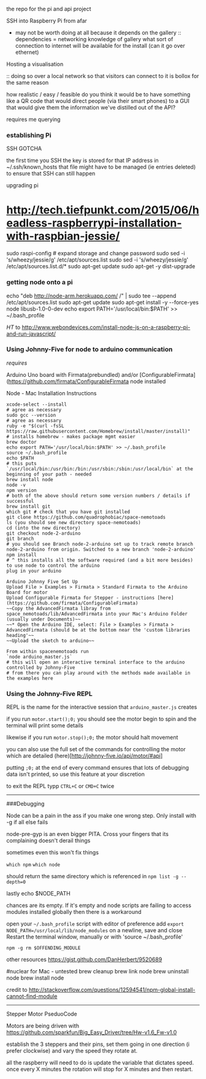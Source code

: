 the repo for the pi and api project

SSH into Raspberry Pi from afar
- may not be worth doing at all because it depends on the gallery
:: dependencies =
   networking knowledge of gallery
   what sort of connection to internet will be available for the install (can it go over ethernet)

Hosting a visualisation

:: doing so over a local network so that visitors can connect to it is bollox for the same reason

how realistic / easy / feasible do you think it would be to have something like a QR code that would direct people
(via their smart phones) to a GUI that would give them the information we've distilled out of the API?

requires me querying

### establishing Pi

SSH GOTCHA

the first time you SSH the key is stored for that IP address in ~/.ssh/known_hosts
that file might have to be managed (ie entries deleted) to ensure that SSH can still happen

upgrading pi
# http://tech.tiefpunkt.com/2015/06/headless-raspberrypi-installation-with-raspbian-jessie/
sudo raspi-config # expand storage and change password
sudo sed -i 's/wheezy/jessie/g' /etc/apt/sources.list
sudo sed -i 's/wheezy/jessie/g' /etc/apt/sources.list.d/*
sudo apt-get update
sudo apt-get -y dist-upgrade

### getting node onto a pi
echo "deb http://node-arm.herokuapp.com/ /" | sudo tee --append /etc/apt/sources.list
sudo apt-get update
sudo apt-get install -y --force-yes node libusb-1.0-0-dev
echo export PATH='/usr/local/bin:$PATH' >> ~/.bash_profile

*HT* to http://www.webondevices.com/install-node-js-on-a-raspberry-pi-and-run-javascript/

### Using Johnny-Five for node to arduino communication

*requires*

Arduino Uno board with Firmata(prebundled) and/or [ConfigurableFirmata](https://github.com/firmata/ConfigurableFirmata
node installed

Node - Mac Installation Instructions
```
xcode-select --install
# agree as necessary
sudo gcc --version
# agree as necessary
ruby -e "$(curl -fsSL https://raw.githubusercontent.com/Homebrew/install/master/install)"
# installs homebrew - makes package mgmt easier
brew doctor
echo export PATH='/usr/local/bin:$PATH' >> ~/.bash_profile
source ~/.bash_profile
echo $PATH
# this puts `/usr/local/bin:/usr/bin:/bin:/usr/sbin:/sbin:/usr/local/bin` at the beginning of your path - needed
brew install node
node -v
npm version
# both of the above should return some version numbers / details if successful
brew install git
which git # check that you have git installed
git clone https://github.com/quadrophobiac/space-nemotoads
ls (you should see new directory space-nemotoads)
cd (into the new directory)
git checkout node-2-arduino
git branch
# you should see Branch node-2-arduino set up to track remote branch node-2-arduino from origin. Switched to a new branch 'node-2-arduino'
npm install
# ^ this installs all the software required (and a bit more besides) to use node to control the arduino
plug in your arduino

Arduino Johnny Five Set Up
Upload File > Examples > Firmata > Standard Firmata to the Arduino Board for motor
Upload Configurable Firmata for Stepper - instructions [here](https://github.com/firmata/ConfigurableFirmata)
~~Copy the AdvancedFirmata libray from space_nemotoads/lib/AdvancedFirmata into your Mac's Arduino Folder (usually under Documents)~~
~~* Open the Arduino IDE, select: File > Examples > Firmata > AdvancedFirmata (should be at the bottom near the 'custom libraries heading'~~
~~Upload the sketch to arduino~~

From within spacenemotoads run
`node arduino_master.js`
# this will open an interactive terminal interface to the arduino controlled by Johnny-Five
# from there you can play around with the methods made available in the examples here
```

### Using the Johnny-Five REPL

REPL is the name for the interactive session that `arduino_master.js` creates

if you run `motor.start();0;` you should see the motor begin to spin and the terminal will print some details

likewise if you run `motor.stop();0;` the motor should halt movement

you can also use the full set of the commands for controlling the motor which are detailed (here)[http://johnny-five.io/api/motor/#api]

putting `;0;` at the end of every command ensures that lots of debugging data isn't printed, so use this feature at your discretion

to exit the REPL typp `CTRL+C` or `CMD+C` twice

________________________________

###Debugging

Node can be a pain in the ass if you make one wrong step. Only install with -g if all else fails

node-pre-gyp is an even bigger PITA. Cross your fingers that its complaining doesn't derail things

sometimes even this won't fix things

`which npm`
`which node`

should return the same directory which is referenced in
`npm list -g --depth=0`

lastly echo $NODE_PATH

chances are its empty. If it's empty and node scripts are failing to access modules installed globally then there is a workaround

open your `~/.bash_profile` script with editor of preference
add `export NODE_PATH=/usr/local/lib/node_modules` on a newline, save and close
Restart the terminal window, manually or with 'source ~/.bash_profile'


`npm -g rm $OFFENDING_MODULE`

other resources
https://gist.github.com/DanHerbert/9520689

#nuclear for Mac - untested
brew cleanup
brew link node
brew uninstall node
brew install node

credit to http://stackoverflow.com/questions/12594541/npm-global-install-cannot-find-module
________________________________

Stepper Motor PseduoCode

Motors are being driven with https://github.com/sparkfun/Big_Easy_Driver/tree/Hw-v1.6_Fw-v1.0

establish the 3 steppers and their pins,
set them going in one direction (i prefer clockwise)
and vary the speed they rotate at.

all the raspberry will need to do is update the variable that dictates speed.
once every X minutes the rotation will stop for X minutes and then restart.